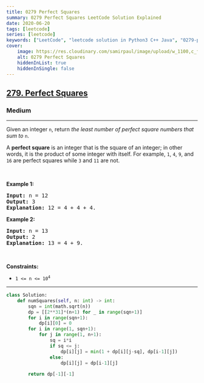 ```yaml
---
title: 0279 Perfect Squares
summary: 0279 Perfect Squares LeetCode Solution Explained
date: 2020-06-20
tags: [leetcode]
series: [leetcode]
keywords: ["LeetCode", "leetcode solution in Python3 C++ Java", "0279-perfect-squares LeetCode Solution Explained"]
cover:
    image: https://res.cloudinary.com/samirpaul/image/upload/w_1100,c_fit,co_rgb:FFFFFF,l_text:Arial_75_bold:0279 Perfect Squares - Solution Explained/problem-solving.webp
    alt: 0279 Perfect Squares
    hiddenInList: true
    hiddenInSingle: false
---
```



<h2><a href="https://leetcode.com/problems/perfect-squares/">279. Perfect Squares</a></h2><h3>Medium</h3><hr><div><p>Given an integer <code>n</code>, return <em>the least number of perfect square numbers that sum to</em> <code>n</code>.</p>

<p>A <strong>perfect square</strong> is an integer that is the square of an integer; in other words, it is the product of some integer with itself. For example, <code>1</code>, <code>4</code>, <code>9</code>, and <code>16</code> are perfect squares while <code>3</code> and <code>11</code> are not.</p>

<p>&nbsp;</p>
<p><strong class="example">Example 1:</strong></p>

<pre><strong>Input:</strong> n = 12
<strong>Output:</strong> 3
<strong>Explanation:</strong> 12 = 4 + 4 + 4.
</pre>

<p><strong class="example">Example 2:</strong></p>

<pre><strong>Input:</strong> n = 13
<strong>Output:</strong> 2
<strong>Explanation:</strong> 13 = 4 + 9.
</pre>

<p>&nbsp;</p>
<p><strong>Constraints:</strong></p>

<ul>
	<li><code>1 &lt;= n &lt;= 10<sup>4</sup></code></li>
</ul>
</div>

---




```python
class Solution:
    def numSquares(self, n: int) -> int:
        sqn = int(math.sqrt(n))
        dp = [[2**31]*(n+1) for _ in range(sqn+1)]
        for i in range(sqn+1):
            dp[i][0] = 0
        for i in range(1, sqn+1):
            for j in range(1, n+1):
                sq = i*i
                if sq <= j:
                    dp[i][j] = min(1 + dp[i][j-sq], dp[i-1][j])
                else:
                    dp[i][j] = dp[i-1][j]
        
        return dp[-1][-1]
```
